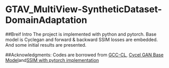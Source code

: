 # GTAV_MultiView-SyntheticDataset-DomainAdaptation
##Breif Intro
The project is implemented with python and pytorch. Base model is Cyclegan and forward & backward SSIM losses are embedded. And some initial results are presented.

##Acknowledgments:
Codes are borrowed from [GCC-CL](https://github.com/gjy3035/GCC-CL), [Cycel GAN Base Model](https://github.com/junyanz/pytorch-CycleGAN-and-pix2pix)and[SSIM with pytorch implementation](https://github.com/Po-Hsun-Su/pytorch-ssim)
